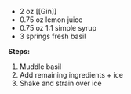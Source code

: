 - 2 oz [[Gin]]
- 0.75 oz lemon juice
- 0.75 oz 1:1 simple syrup
- 3 springs fresh basil

**Steps:**

1. Muddle basil
2. Add remaining ingredients + ice
3. Shake and strain over ice